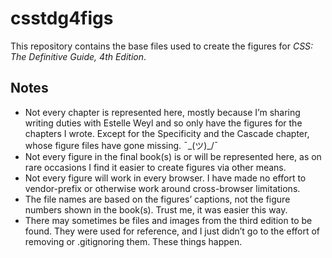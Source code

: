# csstdg4figs

This repository contains the base files used to create the figures for _CSS: The Definitive Guide, 4th Edition_.

## Notes

* Not every chapter is represented here, mostly because I’m sharing writing duties with Estelle Weyl and so only have the figures for the chapters I wrote.  Except for the Specificity and the Cascade chapter, whose figure files have gone missing. ¯\_(ツ)_/¯
* Not every figure in the final book(s) is or will be represented here, as on rare occasions I find it easier to create figures via other means.
* Not every figure will work in every browser.  I have made no effort to vendor-prefix or otherwise work around cross-browser limitations.
* The file names are based on the figures’ captions, not the figure numbers shown in the book(s).  Trust me, it was easier this way.
* There may sometimes be files and images from the third edition to be found.  They were used for reference, and I just didn’t go to the effort of removing or .gitignoring them.  These things happen.
